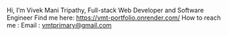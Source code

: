 Hi, I’m Vivek Mani Tripathy, Full-stack Web Developer and Software Engineer
Find me here: https://vmt-portfolio.onrender.com/
How to reach me : Email : vmtprimary@gmail.com 

<!---
iamvmt/iamvmt is a ✨ special ✨ repository because its `README.md` (this file) appears on your GitHub profile.
You can click the Preview link to take a look at your changes.
--->
